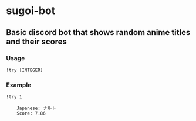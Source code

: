 # sugoi-bot
## Basic discord bot that shows random anime titles and their scores

### Usage
``` !try [INTEGER] ```

### Example
``` !try 1 ```
``` Naruto
    Japanese: ナルト
    Score: 7.86
```
